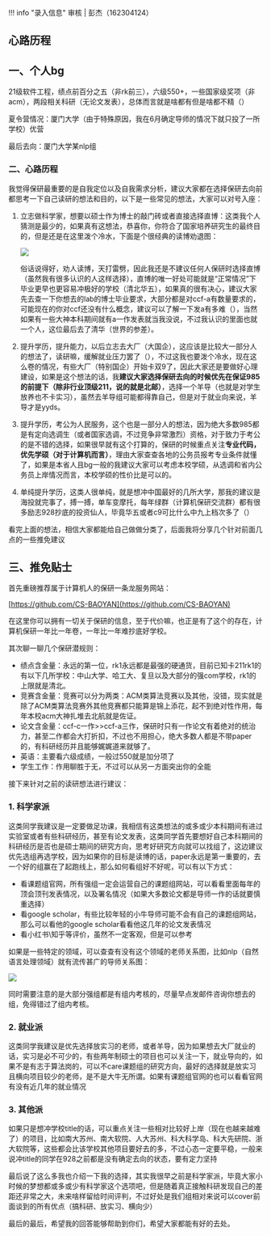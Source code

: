 !!! info "录入信息"
    审核 | 彭杰（162304124）
## 心路历程

## 一、个人bg

21级软件工程，绩点前百分之五（非rk前三），六级550+，一些国家级奖项（非acm），两段相关科研（无论文发表），总体而言就是啥都有但是啥都不精（）

夏令营情况：厦门大学（由于特殊原因，我在6月确定导师的情况下就只投了一所学校）优营

最后去向：厦门大学某nlp组

### 二、心路历程

我觉得保研最重要的是自我定位以及自我需求分析，建议大家都在选择保研去向前都思考一下自己读研的想法和目的，以下是一些常见的想法，大家可以对号入座：

1. 立志做科学家，想要以硕士作为博士的敲门砖或者直接选择直博：这类我个人猜测是最少的，如果真有这想法，恭喜你，你符合了国家培养研究生的最终目的，但是还是在这里泼个冷水，下面是个很经典的读博劝退图：
    
    ![](https://img.w2fzu.com/fzu-run/cad3736bd25e1930a2f8e3f7e06c674.jpg)
    
    俗话说得好，劝人读博，天打雷劈，因此我还是不建议任何人保研时选择直博（虽然我有很多认识的人这样选择），直博的唯一好处可能就是“正常情况”下毕业更早也更容易冲极好的学校（清北华五），如果真的很有决心，建议大家先去查一下你想去的lab的博士毕业要求，大部分都是对ccf-a有数量要求的，可能现在的你对ccf还没有什么概念，建议可以了解一下发a有多难（），当然如果有一些大神本科期间就有a一作发表就当我没说，不过我认识的里面也就一个人，这位最后去了清华（世界的参差）。
    
2. 提升学历，提升能力，以后立志去大厂（大国企），这应该是比较大一部分人的想法了，读研嘛，缓解就业压力罢了（），不过这我也要泼个冷水，现在这么卷的情况，有些大厂（特别国企）开始卡双9了，因此大家还是要做好心理建设，如果是这个想法的话，我**建议大家选择保研去向的时候优先在保证985的前提下（除非行业顶级211，说的就是北邮）**，选择一个羊导（也就是对学生放养也不卡实习），虽然去羊导组可能都得靠自己，但是对于就业向来说，羊导才是yyds。
3. 提升学历，考公为人民服务，这个也是一部分人的想法，因为绝大多数985都是有定向选调生（或者国家选调，不过竞争非常激烈）资格，对于致力于考公的是不错的选择，如果很早就有这个打算的，保研的时候重点关注**专业代码，优先学硕（对于计算机而言）**，理由大家查查各地的公务员报考专业条件就懂了，如果是本省人且bg一般的我建议大家可以考虑本校学硕，从选调和省内公务员上岸情况而言，本校学硕的性价比是可以的。
4. 单纯提升学历，这类人很单纯，就是想冲中国最好的几所大学，那我的建议是海投就完事了，搏一搏，单车变摩托，每年绿群（计算机保研交流群）都有很多励志928抄底的投资仙人，毕竟华五或者c9可比什么中九上档次多了（）

看完上面的想法，相信大家都能给自己做做分类了，后面我将分享几个针对前面几点的一些推免建议

## 三、推免贴士

首先重磅推荐属于计算机人的保研一条龙服务网站：

[https://github.com/CS-BAOYAN](https://github.com/CS-BAOYAN)

在这里你可以拥有一切关于保研的信息，至于代价嘛，也正是有了这个的存在，计算机保研一年比一年卷，一年比一年难抄底好学校。

其次聊一聊几个保研潜规则：

- 绩点含金量：永远的第一位，rk1永远都是最强的硬通货，目前已知卡211rk1的有以下几所学校：中山大学、哈工大、复旦以及大部分的强com学校，rk1的上限就是清北。
- 竞赛含金量：竞赛可以分为两类：ACM类算法竞赛以及其他，没错，现实就是除了ACM类算法竞赛外其他竞赛都只能算是锦上添花，起不到绝对性作用，每年本校acm大神扎堆去北航就是佐证。
- 论文含金量：ccf-c一作>>ccf-a三作，保研时只有一作论文有着绝对的统治力，甚至二作都会大打折扣，不过也不用担心，绝大多数人都是不带paper的，有科研经历并且能够娓娓道来就够了。
- 英语：主要看六级成绩，一般过550就是加分项了
- 学生工作：作用聊胜于无，不过可以从另一方面突出你的全能

接下来针对之前的读研想法进行建议：

### 1. 科学家派

这类同学我建议是一定要做足功课，我相信有这类想法的或多或少本科期间有进过实验室或者有些科研经历，甚至有论文发表，这类同学首先要想好自己本科期间的科研经历是否也是硕士期间的研究方向，思考好研究方向就可以找组了，这边建议优先选组再选学校，因为如果你的目标是读博的话，paper永远是第一重要的，去一个好的组赢在了起跑线上，那么如何看组好不好呢，可以有以下方式：

- 看课题组官网，所有强组一定会运营自己的课题组网站，可以看看里面每年的顶会顶刊发表情况，以及署名情况（如果大多数论文都是导师一作的话就要慎重选择）
- 看google scholar，有些比较年轻的小牛导师可能不会有自己的课题组网站，那么可以看他的google scholar看看他这几年的论文发表情况
- 看小红书\知乎等评价，虽然不一定客观，但是可以参考

如果是一些特定的领域，可以查查有没有这个领域的老师关系图，比如nlp（自然语言处理领域）就有流传甚广的导师关系图：

![](https://img.w2fzu.com/fzu-run/3a6d33239ba89cbd05882487ddcac79c_720.png)

同时需要注意的是大部分强组都是有组内考核的，尽量早点发邮件咨询你想去的组，免得错过了组内考核。

### 2. 就业派

这类同学我建议是优先选择放实习的老师，或者羊导，因为如果想去大厂就业的话，实习是必不可少的，有些两年制硕士的项目也可以关注一下，就业导向的，如果不是有志于算法岗的，可以不care课题组的研究方向，最好的选择就是放实习且横向项目较少的老师，是不是大牛无所谓。如果有课题组官网的也可以看看官网有没有近几年的就业情况

### 3. 其他派

如果只是想冲学校title的话，可以重点关注一些相对比较好上岸（现在也越来越难了）的项目，比如南大苏州、南大软院、人大苏州、科大科学岛、科大先研院、浙大软院等，这些都会比该学校其他项目要好去的多，不过心态一定要平稳，一般来说冲title的同学在928之前都是没有确定去向的状态，要有定力坚持

最后说了这么多我也介绍一下我的选择，其实我很早之前是科学家派，毕竟大家小时候的梦想都或多或少有科学家这个选项吧，但是随着真正接触科研发现自己的差距还非常之大，未来啥样留给时间评判，不过好处是我们组相对来说可以cover前面谈到的所有优点（搞科研、放实习、横向少）

最后的最后，希望我的回答能够帮助到你们，希望大家都能有好的去处。